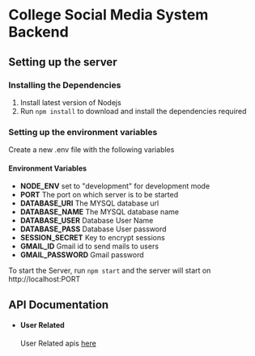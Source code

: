 # College Social Media System Backend

## Setting up the server

### Installing the Dependencies

1. Install latest version of Nodejs
2. Run `npm install` to download and install the dependencies required

### Setting up the environment variables

Create a new .env file with the following variables

#### Environment Variables

- **NODE_ENV** set to "development" for development mode
- **PORT** The port on which server is to be started
- **DATABASE_URI** The MYSQL database url
- **DATABASE_NAME** The MYSQL database name
- **DATABASE_USER** Database User Name
- **DATABASE_PASS** Database User password
- **SESSION_SECRET** Key to encrypt sessions
- **GMAIL_ID** Gmail id to send mails to users
- **GMAIL_PASSWORD** Gmail password

To start the Server, run `npm start` and the server will start on http://localhost:PORT


## API Documentation

 * #### User Related 
 	User Related apis [here]("./USER")

